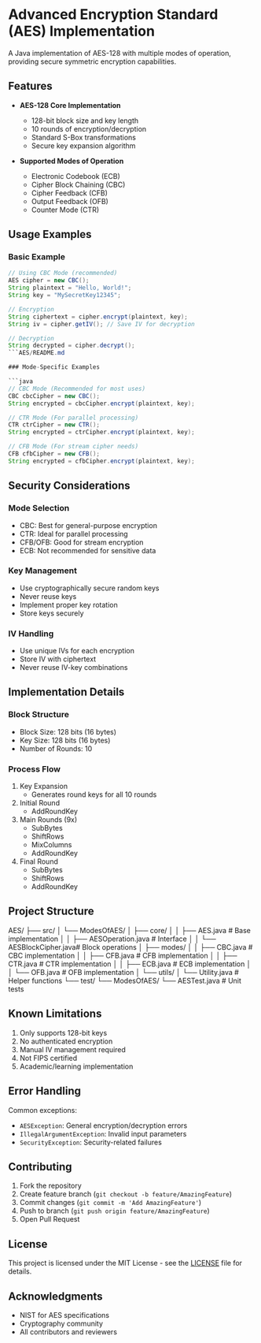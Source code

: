 # Advanced Encryption Standard (AES) Implementation

A Java implementation of AES-128 with multiple modes of operation, providing secure symmetric encryption capabilities.

## Features

- **AES-128 Core Implementation**
  - 128-bit block size and key length
  - 10 rounds of encryption/decryption
  - Standard S-Box transformations
  - Secure key expansion algorithm

- **Supported Modes of Operation**
  - Electronic Codebook (ECB)
  - Cipher Block Chaining (CBC)
  - Cipher Feedback (CFB)
  - Output Feedback (OFB)
  - Counter Mode (CTR)

## Usage Examples

### Basic Example
```java
// Using CBC Mode (recommended)
AES cipher = new CBC();
String plaintext = "Hello, World!";
String key = "MySecretKey12345";

// Encryption
String ciphertext = cipher.encrypt(plaintext, key);
String iv = cipher.getIV(); // Save IV for decryption

// Decryption
String decrypted = cipher.decrypt();
```AES/README.md

### Mode-Specific Examples

```java
// CBC Mode (Recommended for most uses)
CBC cbcCipher = new CBC();
String encrypted = cbcCipher.encrypt(plaintext, key);

// CTR Mode (For parallel processing)
CTR ctrCipher = new CTR();
String encrypted = ctrCipher.encrypt(plaintext, key);

// CFB Mode (For stream cipher needs)
CFB cfbCipher = new CFB();
String encrypted = cfbCipher.encrypt(plaintext, key);
```

## Security Considerations

### Mode Selection
- CBC: Best for general-purpose encryption
- CTR: Ideal for parallel processing
- CFB/OFB: Good for stream encryption
- ECB: Not recommended for sensitive data

### Key Management
- Use cryptographically secure random keys
- Never reuse keys
- Implement proper key rotation
- Store keys securely

### IV Handling
- Use unique IVs for each encryption
- Store IV with ciphertext
- Never reuse IV-key combinations

## Implementation Details

### Block Structure
- Block Size: 128 bits (16 bytes)
- Key Size: 128 bits (16 bytes)
- Number of Rounds: 10

### Process Flow
1. Key Expansion
   - Generates round keys for all 10 rounds
2. Initial Round
   - AddRoundKey
3. Main Rounds (9x)
   - SubBytes
   - ShiftRows
   - MixColumns
   - AddRoundKey
4. Final Round
   - SubBytes
   - ShiftRows
   - AddRoundKey

## Project Structure

AES/
├── src/
│   └── ModesOfAES/
│       ├── core/
│       │   ├── AES.java           # Base implementation
│       │   ├── AESOperation.java  # Interface
│       │   └── AESBlockCipher.java# Block operations
│       ├── modes/
│       │   ├── CBC.java          # CBC implementation
│       │   ├── CFB.java          # CFB implementation
│       │   ├── CTR.java          # CTR implementation
│       │   ├── ECB.java          # ECB implementation
│       │   └── OFB.java          # OFB implementation
│       └── utils/
│           └── Utility.java       # Helper functions
└── test/
    └── ModesOfAES/
        └── AESTest.java          # Unit tests

## Known Limitations

1. Only supports 128-bit keys
2. No authenticated encryption
3. Manual IV management required
4. Not FIPS certified
5. Academic/learning implementation

## Error Handling

Common exceptions:
- `AESException`: General encryption/decryption errors
- `IllegalArgumentException`: Invalid input parameters
- `SecurityException`: Security-related failures

## Contributing

1. Fork the repository
2. Create feature branch (`git checkout -b feature/AmazingFeature`)
3. Commit changes (`git commit -m 'Add AmazingFeature'`)
4. Push to branch (`git push origin feature/AmazingFeature`)
5. Open Pull Request

## License

This project is licensed under the MIT License - see the [LICENSE](LICENSE) file for details.

## Acknowledgments

- NIST for AES specifications
- Cryptography community
- All contributors and reviewers
